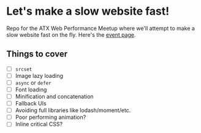 # Let's make a slow website fast!
Repo for the ATX Web Performance Meetup where we'll attempt to make a slow website fast on the fly. Here's the [event page](https://www.meetup.com/austin-web-performance/events/266519185/).

## Things to cover
* [ ] `srcset`
* [ ] Image lazy loading
* [ ] `async` or `defer`
* [ ] Font loading
* [ ] Minification and concatenation
* [ ] Fallback UIs
* [ ] Avoiding full libraries like lodash/moment/etc.
* [ ] Poor performing animation?
* [ ] Inline critical CSS?
